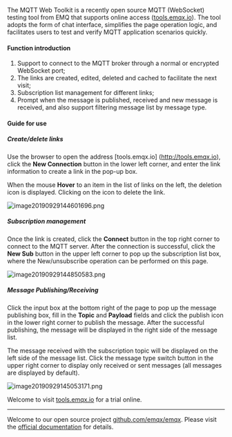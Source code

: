 The MQTT Web Toolkit is a recently open source MQTT (WebSocket) testing tool from EMQ that supports online access ([tools.emqx.io](http://tools.emqx.io)). The tool adopts the form of chat interface, simplifies the page operation logic, and facilitates users to test and verify MQTT application scenarios quickly.

#### Function introduction

1. Support to connect to the MQTT broker through a normal or encrypted WebSocket port;
2. The links are created, edited, deleted and cached to facilitate the next visit;
3. Subscription list management for different links;
4. Prompt when the message is published, received and new message is received, and also support filtering message list by message type.

#### Guide for use

##### Create/delete links

Use the browser to open the address [tools.emqx.io] (http://tools.emqx.io), click the **New Connection** button in the lower left corner, and enter the link information to create a link in the pop-up box.

When the mouse **Hover**  to an item in the list of links on the left, the deletion icon is displayed. Clicking on the icon to delete the link.

![image20190929144601696.png](https://static.emqx.net/images/d9fa323d46085d81f292d9e3317bde2b.png)

##### Subscription management

Once the link is created, click the **Connect** button in the top right corner to connect to the MQTT server. After the connection is successful, click the **New Sub** button in the upper left corner to pop up the subscription list box, where the New/unsubscribe operation can be performed on this page.

![image20190929144850583.png](https://static.emqx.net/images/ecfb7fa09688a8fa67af48ce54170d74.png)

##### Message Publishing/Receiving

Click the input box at the bottom right of the page to pop up the message publishing box, fill in the **Topic** and **Payload** fields and click the publish icon in the lower right corner to publish the message. After the successful publishing, the message will be displayed in the right side of the message list.

The message received with the subscription topic will be displayed on the left side of the message list. Click the message type switch button in the upper right corner to display only received or sent messages (all messages are displayed by default).

![image20190929145053171.png](https://static.emqx.net/images/cdfb57334ec49abe966be483f7cc7de6.png)



Welcome to visit [tools.emqx.io](http://tools.emqx.io) for a trial online.



------

Welcome to our open source project [github.com/emqx/emqx](https://github.com/emqx/emqx). Please visit the [official documentation](https://docs.emqx.io) for details.